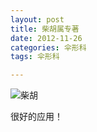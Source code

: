 ```yaml
---
layout: post
title: 柴胡属专著
date: 2012-11-26
categories: 伞形科
tags: 伞形科

---
```

![柴胡]("/images/2012/11/2012-11-26_180711.png")

很好的应用！
